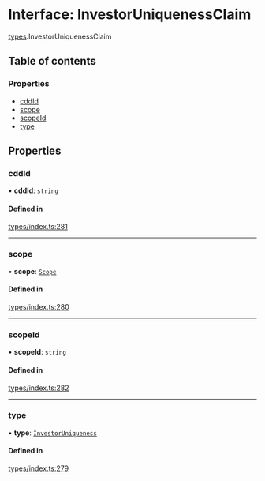 # Interface: InvestorUniquenessClaim

[types](../wiki/types).InvestorUniquenessClaim

## Table of contents

### Properties

- [cddId](../wiki/types.InvestorUniquenessClaim#cddid)
- [scope](../wiki/types.InvestorUniquenessClaim#scope)
- [scopeId](../wiki/types.InvestorUniquenessClaim#scopeid)
- [type](../wiki/types.InvestorUniquenessClaim#type)

## Properties

### cddId

• **cddId**: `string`

#### Defined in

[types/index.ts:281](https://github.com/PolymeshAssociation/polymesh-sdk/blob/e978aefd/src/types/index.ts#L281)

___

### scope

• **scope**: [`Scope`](../wiki/types.Scope)

#### Defined in

[types/index.ts:280](https://github.com/PolymeshAssociation/polymesh-sdk/blob/e978aefd/src/types/index.ts#L280)

___

### scopeId

• **scopeId**: `string`

#### Defined in

[types/index.ts:282](https://github.com/PolymeshAssociation/polymesh-sdk/blob/e978aefd/src/types/index.ts#L282)

___

### type

• **type**: [`InvestorUniqueness`](../wiki/types.ClaimType#investoruniqueness)

#### Defined in

[types/index.ts:279](https://github.com/PolymeshAssociation/polymesh-sdk/blob/e978aefd/src/types/index.ts#L279)
